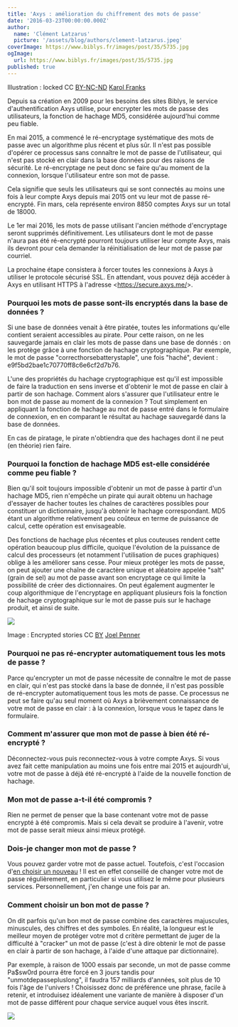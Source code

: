 ```yaml
---
title: 'Axys : amélioration du chiffrement des mots de passe'
date: '2016-03-23T00:00:00.000Z'
author:
  name: 'Clément Latzarus'
  picture: '/assets/blog/authors/clement-latzarus.jpeg'
coverImage: https://www.biblys.fr/images/post/35/5735.jpg
ogImage:
  url: https://www.biblys.fr/images/post/35/5735.jpg
published: true
---
```


Illustration : locked CC [BY-NC-ND](https://creativecommons.org/licenses/by-nc-nd/2.0/) [Karol Franks](https://www.flickr.com/photos/karolfranks/15136260663/in/photolist-p4xhXr-9qewys-CedUUw-9rwG83-5fVAoS-q2tcea-8pqb2e-ubfCu-anuzJo-4XpCsF-bAUx5j-54AtDS-nj5sut-4Fwo5w-iZ3Wkr-pyHpxi-9xiRmv-aaLV9A-9VFAMR-2JZJSr-9VrQdf-dqkJ5n-oWMmAi-rgm2Me-cmLNAA-h3533f-bn1aZv-X54YR-bUe1zd-dWSJDQ-f4mmFY-6aRr8S-7BRZ1e-qi6if5-a8dJvx-s9Y5mc-kPnZQt-euMzFj-hr3kWW-9djr3k-jEJr9C-rHGUvU-e8oram-9o8etq-jLzii7-6idDqp-bhAqEg-amVQyg-b8bY8c-bFaaNg)

Depuis sa création en 2009 pour les besoins des sites Biblys, le service d&#039;authentification Axys utilise, pour encrypter les mots de passe des utilisateurs, la fonction de hachage MD5, considérée aujourd&#039;hui comme peu fiable.

En mai 2015, a commencé le ré-encryptage systématique des mots de passe avec un algorithme plus récent et plus sûr. Il n&#039;est pas possible d&#039;opérer ce processus sans connaître le mot de passe de l&#039;utilisateur, qui n&#039;est pas stocké en clair dans la base données pour des raisons de sécurité. Le ré-encryptage ne peut donc se faire qu&#039;au moment de la connexion, lorsque l&#039;utilisateur entre son mot de passe.

Cela signifie que seuls les utilisateurs qui se sont connectés au moins une fois à leur compte Axys depuis mai 2015 ont vu leur mot de passe ré-encrypté. Fin mars, cela représente environ 8850 comptes Axys sur un total de 18000.

Le 1er mai 2016, les mots de passe utilisant l&#039;ancien méthode d&#039;encryptage seront supprimés définitivement. Les utilisateurs dont le mot de passe n&#039;aura pas été ré-encrypté pourront toujours utiliser leur compte Axys, mais ils devront pour cela demander la réinitialisation de leur mot de passe par courriel.

La prochaine étape consistera à forcer toutes les connexions à Axys à utiliser le protocole sécurisé SSL. En attendant, vous pouvez déjà accéder à Axys en utilisant HTTPS à l&#039;adresse &lt;https://secure.axys.me/&gt;.

### Pourquoi les mots de passe sont-ils encryptés dans la base de données ?

Si une base de données venait à être piratée, toutes les informations qu&#039;elle contient seraient accessibles au pirate. Pour cette raison, on ne les sauvegarde jamais en clair les mots de passe dans une base de donnés : on les protège grâce à une fonction de hachage cryptographique. Par exemple, le mot de passe &quot;correcthorsebatterystaple&quot;, une fois &quot;haché&quot;, devient : e9f5bd2bae1c70770ff8c6e6cf2d7b76.

L&#039;une des propriétés du hachage cryptographique est qu&#039;il est impossible de faire la traduction en sens inverse et d&#039;obtenir le mot de passe en clair à partir de son hachage. Comment alors s&#039;assurer que l&#039;utilisateur entre le bon mot de passe au moment de la connexion ? Tout simplement en appliquant la fonction de hachage au mot de passe entré dans le formulaire de connexion, en en comparant le résultat au hachage sauvegardé dans la base de données.

En cas de piratage, le pirate n&#039;obtiendra que des hachages dont il ne peut (en théorie) rien faire.

### Pourquoi la fonction de hachage MD5 est-elle considérée comme peu fiable ?

Bien qu&#039;il soit toujours impossible d&#039;obtenir un mot de passe à partir d&#039;un hachage MD5, rien n&#039;empêche un pirate qui aurait obtenu un hachage d&#039;essayer de hacher toutes les chaînes de caractères possibles pour constituer un dictionnaire, jusqu&#039;à obtenir le hachage correspondant. MD5 étant un algorithme relativement peu coûteux en terme de puissance de calcul, cette opération est envisageable.

Des fonctions de hachage plus récentes et plus couteuses rendent cette opération beaucoup plus difficile, quoique l&#039;évolution de la puissance de calcul des processeurs (et notamment l&#039;utilisation de puces graphiques) oblige à les améliorer sans cesse. Pour mieux protéger les mots de passe, on peut ajouter une chaîne de caractère unique et aléatoire appelée &quot;salt&quot; (grain de sel) au mot de passe avant son encryptage ce qui limite la possibilité de créer des dictionnaires. On peut également augmenter le coup algorithmique de l&#039;encryptage en appliquant plusieurs fois la fonction de hachage cryptographique sur le mot de passe puis sur le hachage produit, et ainsi de suite.

![](http://www.biblys.fr/biblys/media/blog/encrypted-stories.jpg)

Image : Encrypted stories CC [BY](https://creativecommons.org/licenses/by/2.0/) [Joel Penner](https://www.flickr.com/photos/featheredtar/3042678202/)

### Pourquoi ne pas ré-encrypter automatiquement tous les mots de passe ?

Parce qu&#039;encrypter un mot de passe nécessite de connaître le mot de passe en clair, qui n&#039;est pas stocké dans la base de donnée, il n&#039;est pas possible de ré-encrypter automatiquement tous les mots de passe. Ce processus ne peut se faire qu&#039;au seul moment où Axys a brièvement connaissance de votre mot de passe en clair : à la connexion, lorsque vous le tapez dans le formulaire.

### Comment m&#039;assurer que mon mot de passe à bien été ré-encrypté ?

Déconnectez-vous puis reconnectez-vous à votre compte Axys. Si vous avez fait cette manipulation au moins une fois entre mai 2015 et aujourdh&#039;ui, votre mot de passe à déjà été ré-encrypté à l&#039;aide de la nouvelle fonction de hachage.

### Mon mot de passe a-t-il été compromis ?

Rien ne permet de penser que la base contenant votre mot de passe encrypté à été compromis. Mais si cela devait se produire à l&#039;avenir, votre mot de passe serait mieux ainsi mieux protégé.

### Dois-je changer mon mot de passe ?

Vous pouvez garder votre mot de passe actuel. Toutefois, c&#039;est l&#039;occasion d&#039;[en choisir un nouveau](http://axys.me/#MotDePasse) ! Il est en effet conseillé de changer votre mot de passe régulièrement, en particulier si vous utilisez le même pour plusieurs services. Personnellement, j&#039;en change une fois par an.

### Comment choisir un bon mot de passe ?

On dit parfois qu&#039;un bon mot de passe combine des caractères majuscules, minuscules, des chiffres et des symboles. En réalité, la longueur est le meilleur moyen de protéger votre mot d critère permettant de juger de la difficulté à &quot;cracker&quot; un mot de passe (c&#039;est à dire obtenir le mot de passe en clair à partir de son hachage, à l&#039;aide d&#039;une attaque par dictionnaire).

Par exemple, à raison de 1000 essais par seconde, un mot de passe comme Pa$sw0rd pourra être forcé en 3 jours tandis pour &quot;unmotdepassepluslong&quot;, il faudra 157 milliards d&#039;années, soit plus de 10 fois l&#039;âge de l&#039;univers ! Choisissez donc de préférence une phrase, facile à retenir, et introduisez idéalement une variante de manière à disposer d&#039;un mot de passe différent pour chaque service auquel vous êtes inscrit.

[![]( http://imgs.xkcd.com/comics/password_strength.png)](https://xkcd.com/936/)